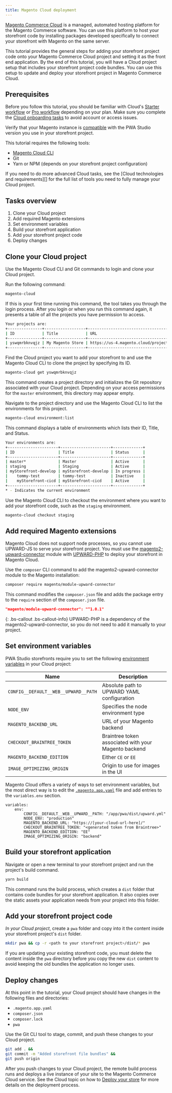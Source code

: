 ```yaml
---
title: Magento Cloud deployment
---
```


[Magento Commerce Cloud][] is a managed, automated hosting platform for the Magento Commerce software.
You can use this platform to host your storefront code by installing packages developed specifically to connect your storefront with Magento on the same server.

This tutorial provides the general steps for adding your storefront project code onto your Magento Commerce Cloud project and setting it as the front end application.
By the end of this tutorial, you will have a Cloud project setup that includes your storefront project code bundles.
You can use this setup to update and deploy your storefront project in Magento Commerce Cloud.

## Prerequisites

Before you follow this tutorial, you should be familiar with Cloud's [Starter workflow][] or [Pro workflow][] depending on your plan.
Make sure you complete the [Cloud onboarding tasks][] to avoid account or access issues.

Verify that your Magento instance is [compatible][] with the PWA Studio version you use in your storefront project.

This tutorial requires the following tools:

-   [Magento Cloud CLI][]
-   Git
-   Yarn or NPM (depends on your storefront project configuration)

If you need to do more advanced Cloud tasks, see the [Cloud technologies and requirements][] for the full list of tools you need to fully manage your Cloud project.

## Tasks overview

1. Clone your Cloud project
1. Add required Magento extensions
1. Set environment variables
1. Build your storefront application
1. Add your storefront project code
1. Deploy changes

## Clone your Cloud project

Use the Magento Cloud CLI and Git commands to login and clone your Cloud project.

Run the following command:

```sh
magento-cloud
```

If this is your first time running this command, the tool takes you through the login process.
After you login or when you run this command again, it presents a table of all the projects you have permission to access.

```sh
Your projects are:
+---------------+------------------+---------------------------------------------------+
| ID            | Title            | URL                                               |
+---------------+------------------+---------------------------------------------------+
| yswqmrbknvqjz | My Magento Store | https://us-4.magento.cloud/projects/yswqmrbknvqjz |
+---------------+------------------+---------------------------------------------------+
```

Find the Cloud project you want to add your storefront to and use the Magento Cloud CLI to clone the project by specifying its ID.

```sh
magento-cloud get yswqmrbknvqjz
```

This command creates a project directory and initializes the Git repository associated with your Cloud project.
Depending on your access permissions for the `master` environment, this directory may appear empty.

Navigate to the project directory and use the Magento Cloud CLI to list the environments for this project.

```sh
magento-cloud environment:list
```

This command displays a table of environments which lists their ID, Title, and Status.

```sh
Your environments are:
+----------------------+----------------------+-------------+
| ID                   | Title                | Status      |
+----------------------+----------------------+-------------+
| master*              | Master               | Active      |
| staging              | Staging              | Active      |
| myStorefront-develop | myStorefront-develop | In progress |
|    tommy-test        | tommy-test           | Inactive    |
|    myStorefront-cicd | myStorefront-cicd    | Active      |
+----------------------+----------------------+-------------+
* - Indicates the current environment
```

Use the Magento Cloud CLI to checkout the environment where you want to add your storefront code, such as the `staging` environment.

```sh
magento-cloud checkout staging
```

## Add required Magento extensions

Magento Cloud does not support node processes, so you cannot use UPWARD-JS to serve your storefront project.
You must use the [magento2-upward-connector][] module with [UPWARD-PHP][] to deploy your storefront in Magento Cloud.

Use the `composer` CLI command to add the magento2-upward-connector module to the Magento installation:

```sh
composer require magento/module-upward-connector
```

This command modifies the `composer.json` file and adds the package entry to the `require` section of the `composer.json` file.

```json
"magento/module-upward-connector": "^1.0.1"
```

{: .bs-callout .bs-callout-info}
UPWARD-PHP is a dependency of the magento2-upward-connector, so
you do not need to add it manually to your project.

## Set environment variables

PWA Studio storefronts require you to set the following [environment variables][] in your Cloud project:

| Name                                 | Description                                          |
| ------------------------------------ | ---------------------------------------------------- |
| `CONFIG__DEFAULT__WEB__UPWARD__PATH` | Absolute path to UPWARD YAML configuration           |
| `NODE_ENV`                           | Specifies the node environment type                  |
| `MAGENTO_BACKEND_URL`                | URL of your Magento backend                          |
| `CHECKOUT_BRAINTREE_TOKEN`           | Braintree token associated with your Magento backend |
| `MAGENTO_BACKEND_EDITION`            | Either `CE` or `EE`                                  |
| `IMAGE_OPTIMIZING_ORIGIN`            | Origin to use for images in the UI                   |

Magento Cloud offers a variety of ways to set environment variables, but the most direct way is to edit the [`.magento.app.yaml`][] file and add entries to the `variables.env` section.

```text
variables:
    env:
        CONFIG__DEFAULT__WEB__UPWARD__PATH: "/app/pwa/dist/upward.yml"
        NODE_ENV: "production"
        MAGENTO_BACKEND_URL: "https://[your-cloud-url-here]/"
        CHECKOUT_BRAINTREE_TOKEN: "<generated token from Braintree>"
        MAGENTO_BACKEND_EDITION: "EE"
        IMAGE_OPTIMIZING_ORIGIN: "backend"
```

## Build your storefront application

Navigate or open a new terminal to your storefront project and run the project's build command.

```sh
yarn build
```

This command runs the build process, which creates a `dist` folder that contains code bundles for your storefront application.
It also copies over the static assets your application needs from your project into this folder.

## Add your storefront project code

*In your Cloud project*, create a `pwa` folder and copy into it the content inside your storefront project's `dist` folder.

```sh
mkdir pwa && cp -r <path to your storefront project>/dist/* pwa
```

If you are updating your existing storefront code, you must delete the content inside the `pwa` directory before you copy the new `dist` content to avoid keeping the old bundles the application no longer uses.

## Deploy changes

At this point in the tutorial, your Cloud project should have changes in the following files and directories:

-   `.magento.app.yaml`
-   `composer.json`
-   `composer.lock`
-   `pwa`

Use the Git CLI tool to stage, commit, and push these changes to your Cloud project.

```sh
git add . &&
git commit -m "Added storefront file bundles" &&
git push origin
```

After you push changes to your Cloud project, the remote build process runs and deploys a live instance of your site to the Magento Commerce Cloud service. 
See the Cloud topic on how to [Deploy your store][] for more details on the deployment process.

[compatible]: <{%link technologies/magento-compatibility/index.md %}>
[environment variables]: <{%link pwa-buildpack/reference/environment-variables/core-definitions/index.md %}>

[magento pwa studio]: http://pwastudio.io
[`@magento/venia-concept`]: https://www.npmjs.com/package/@magento/venia-concept
[venia storefront]: https://pwastudio.io/venia-pwa-concept/
[create a `package.json`]: https://docs.npmjs.com/cli/init

[magento2-upward-connector]: https://github.com/magento/magento2-upward-connector
[upward-php]: https://github.com/magento/upward-php

[magento commerce cloud]: https://devdocs.magento.com/cloud/bk-cloud.html
[features and workflows]: https://devdocs.magento.com/cloud/architecture/cloud-architecture.html
[starter workflow]: https://devdocs.magento.com/cloud/architecture/starter-develop-deploy-workflow.html
[pro workflow]: https://devdocs.magento.com/cloud/architecture/pro-develop-deploy-workflow.html
[cloud onboarding tasks]: https://devdocs.magento.com/cloud/onboarding/onboarding-tasks.html
[magento cloud cli]: https://devdocs.magento.com/cloud/reference/cli-ref-topic.html
[`.magento.app.yaml`]: https://devdocs.magento.com/cloud/project/magento-env-yaml.html
[deploy your store]: https://devdocs.magento.com/cloud/live/stage-prod-live.html
